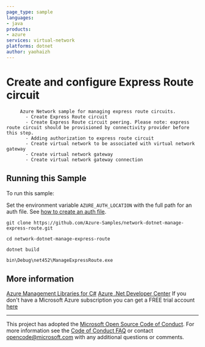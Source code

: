 ```yaml
---
page_type: sample
languages:
- java
products:
- azure
services: virtual-network
platforms: dotnet
author: yaohaizh
---
```


# Create and configure Express Route circuit #

         Azure Network sample for managing express route circuits.
           - Create Express Route circuit
           - Create Express Route circuit peering. Please note: express route circuit should be provisioned by connectivity provider before this step.
           - Adding authorization to express route circuit
           - Create virtual network to be associated with virtual network gateway
           - Create virtual network gateway
           - Create virtual network gateway connection


## Running this Sample ##

To run this sample:

Set the environment variable `AZURE_AUTH_LOCATION` with the full path for an auth file. See [how to create an auth file](https://github.com/Azure/azure-libraries-for-net/blob/master/AUTH.md).

    git clone https://github.com/Azure-Samples/network-dotnet-manage-express-route.git

    cd network-dotnet-manage-express-route

    dotnet build

    bin\Debug\net452\ManageExpressRoute.exe

## More information ##

[Azure Management Libraries for C#](https://github.com/Azure/azure-sdk-for-net/tree/Fluent)
[Azure .Net Developer Center](https://azure.microsoft.com/en-us/develop/net/)
If you don't have a Microsoft Azure subscription you can get a FREE trial account [here](http://go.microsoft.com/fwlink/?LinkId=330212)

---

This project has adopted the [Microsoft Open Source Code of Conduct](https://opensource.microsoft.com/codeofconduct/). For more information see the [Code of Conduct FAQ](https://opensource.microsoft.com/codeofconduct/faq/) or contact [opencode@microsoft.com](mailto:opencode@microsoft.com) with any additional questions or comments.